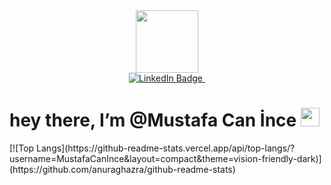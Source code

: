 <div id="header" align="center">
  <img src="https://media.giphy.com/media/R03zWv5p1oNSQd91EP/giphy.gif" width="100"/>
</div>
<div id="badges" align="center">
  <a href="https://www.linkedin.com/in/mustafa-can-ince/">
    <img src="https://img.shields.io/badge/LinkedIn-blue?style=for-the-badge&logo=linkedin&logoColor=white" alt="LinkedIn Badge"/>
  </a>
  <img src="https://komarev.com/ghpvc/?username=MustafaCanInce&style=flat-square&color=blue" alt=""/>
   
</div>
<h1>
  hey there, I’m @Mustafa Can İnce
  <img src="https://media.giphy.com/media/hvRJCLFzcasrR4ia7z/giphy.gif" width="30px"/>




<!---
MustafaCanInce/MustafaCanInce is a ✨ special ✨ repository because its `README.md` (this file) appears on your GitHub profile.
You can click the Preview link to take a look at your changes.
--->
</h1>
[![Top Langs](https://github-readme-stats.vercel.app/api/top-langs/?username=MustafaCanInce&layout=compact&theme=vision-friendly-dark)](https://github.com/anuraghazra/github-readme-stats)
